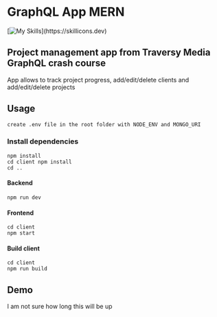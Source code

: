 # GraphQL App MERN

[![My Skills](https://skillicons.dev/icons?i=js,html,bootstrap,nodejs,react,graphql,mongodb,)](https://skillicons.dev)

## Project management app from Traversy Media GraphQL crash course

App allows to track project progress, add/edit/delete clients and add/edit/delete projects

## Usage

```
create .env file in the root folder with NODE_ENV and MONGO_URI
```

### Install dependencies

```
npm install
cd client npm install
cd ..
```

#### Backend

```
npm run dev
```

#### Frontend

```
cd client
npm start
```

#### Build client

```
cd client
npm run build
```

## Demo

I am not sure how long this will be up
